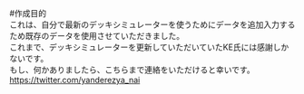 #作成目的<br>
これは、自分で最新のデッキシミュレーターを使うためにデータを追加入力するため既存のデータを使用させていただきました。<br>
これまで、デッキシミュレーターを更新していただいていたKE氏には感謝しかないです。<br>
もし、何かありましたら、こちらまで連絡をいただけると幸いです。<br>
https://twitter.com/yanderezya_nai
